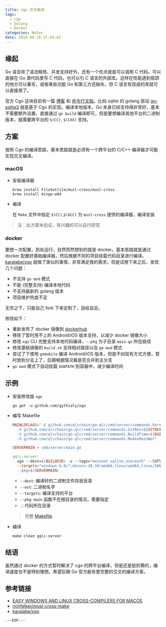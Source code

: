 ```yaml
---
title: cgo 交叉编译
tags:
  - cgo
  - Golang
  - Docker
categories: Notes
date: 2019-04-19 17:43:43
---
```



## 缘起

Go 语言除了语法精炼、并发支持好外，还有一个优点就是可以调用 C 代码。可以直接在 Go 源代码里写 C 代码，也可以引 C 语言的外部库。这样在性能遇到瓶颈的地方可以重写，或者某些功能 Go 和第三方还缺失，但 C 语言有现成的库就可以直接用了。

官方 Cgo 这块目前有一篇 [博客](https://blog.golang.org/c-go-cgo) 和 [命令行文档](https://golang.org/cmd/cgo/)。比如 sqlite 的 golang 驱动 [go-sqlite3](https://github.com/mattn/go-sqlite3) 就是基于 Cgo 的实现。编译本地版本，Go 本身已经支持得非常好，基本不需要额外设置，直接通过 `go build` 编译即可，但是要想编译其他平台的二进制版本，就需要跨平台的 `$(CC)`, `$(CXX)` 支持。

## 方案

按照 Cgo 的编译思路，基本思路就是必须有一个跨平台的 C/C++ 编译器才可能实现交叉编译。

### macOS

- 安装编译器

  ```shell
  brew install FiloSottile/musl-cross/musl-cross
  brew install mingw-w64
  ```
- 编译

  在 `Make` 文件中指定 `$(CC)`,`$(GCC)` 为 `musl-cross` 提供的编译器，编译安装

> 注：此方案未验证，有兴趣的可以自行研究

### docker

要想一次配置，到处运行，自然而然想到的就是 docker。基本思路就是通过 docker 配置好基础编译器，然后根据不同的项目挂载代码目录进行编译。[karalabe/xgo](https://github.com/karalabe/xgo) 就做了类似的事情，非常满足我的需求。但是试用下来之后，发现几个问题：

- 不支持 `go mod` 模式
- 不能 (完整支持) 编译本地代码
- 不支持最新的 golang 版本
- 项目维护热度不足

无奈之下，只能自己 fork 下来定制了，自给自足。

修改如下：

- 重新发布了 docker 镜像到 [dockerhub](https://cloud.docker.com/u/goreng/repository/docker/goreng/xgo)
- 移除了暂时用不上的 Android/iOS 版本支持，以减少 docker 镜像大小
- 修改 `xgo` CLI 完整支持本地代码编译，`--pkg` 为子目录 `main.go` 所在路径
- 修改基础镜像的 `build.sh` 支持相对路径以及 `go mod` 模式
- 尝试了下使用 `gomobile` 编译 Android/iOS 版本，但是不如现有方式方便，暂时放到分支上了，后期根据情况看是否合并到主分支
- `go mod` 模式下自动挂载 `$GOPATH` 到容器中，减少编译时间

## 示例

- 安装修改版 `xgo`
  ```
  go get -u github.com/gythialy/xgo
  ```
- 编写 Makefile

  ```makefile
  MAINLDFLAGS="-X github.com/qlcchain/go-qlc/cmd/server/commands.Version=${SERVERVERSION} \
	-X github.com/qlcchain/go-qlc/cmd/server/commands.GitRev=${GITREV} \
	-X github.com/qlcchain/go-qlc/cmd/server/commands.BuildTime=${BUILDTIME} \
	-X github.com/qlcchain/go-qlc/cmd/server/commands.Mode=MainNet"

  SERVERMAIN = cmd/server/main.go

  gqlc-server:
    xgo --dest=$(BUILDDIR) -v --tags="mainnet sqlite_userauth" --ldflags=$(MAINLDFLAGS) --out=$(SERVERBINARY)-v$(SERVERVERSION)-$(GITREV) \
    --targets="windows-6.0/*,darwin-10.10/amd64,linux/amd64,linux/386,linux/arm64,linux/mips64, linux/mips64le" \
    --pkg=$(SERVERMAIN) .
  ```

  - `--dest`: 编译好的二进制文件存放目录
  - `--out`: 二进制名字
  - `--targets`: 编译支持的平台
  - `--pkg`:  `main` 函数不在根目录的情况，需要指定
  - `.`: 代码所在目录

  > 完整 [Makefile](https://github.com/qlcchain/go-qlc/blob/master/Makefile)

- 编译

  ```shell
  make clean gqlc-server
  ```

## 结语

虽然通过 docker 的方式暂时解决了 cgo 的跨平台编译，但是还是挺折腾的，编译速度也不是特别理想。希望后期 Go 官方能有更完整的交叉的编译方案。

## 参考链接

- [EASY WINDOWS AND LINUX CROSS-COMPILERS FOR MACOS](https://blog.filippo.io/easy-windows-and-linux-cross-compilers-for-macos/)
- [richfelker/musl-cross-make](https://github.com/richfelker/musl-cross-make)
- [karalabe/xgo](https://github.com/karalabe/xgo)


`---EOF---`